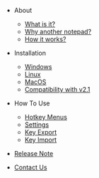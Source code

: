 <!-- wiki/_sidebar.md -->

- About

  - [What is it?](about?id=about "About - Cypher Notepad Documentation")
  - [Why another notepad?](about?id=why-another-notepad "About - Cypher Notepad Documentation")
  - [How it works?](about?id=how-it-works "About - Cypher Notepad Documentation")

- Installation

  - [Windows](installation?id=installation "Installation - Cypher Notepad Documentation")
  - [Linux](installation?id=-linux "Installation - Cypher Notepad Documentation")
  - [MacOS](installation?id=-macos "Installation - Cypher Notepad Documentation")
  - [Compatibility with v2.1](installation?id=compatibility-with-v21 "Installation - Cypher Notepad Documentation")

- How To Use

  - [Hotkey Menus](howtouse?id=how-to-use "How to use - Cypher Notepad Documentation")
  - [Settings](howtouse?id=settings "How to use - Cypher Notepad Documentation")
  - [Key Export](howtouse?id=key-export "How to use - Cypher Notepad Documentation")
  - [Key Import](howtouse?id=key-import "How to use - Cypher Notepad Documentation")
  
- [Release Note](release_note.md ':class=side-large-clickable')
- [Contact Us](contact_us.md ':class=side-large-clickable')

